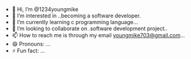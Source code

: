 - 👋 Hi, I’m @1234youngmike
- 👀 I’m interested in ..becoming a software developer.
- 🌱 I’m currently learning c programming  language...
- 💞️ I’m looking to collaborate on .software development project..
- 📫 How to reach me is through my email youngmike703@gmail.com...
- 😄 Pronouns: ...
- ⚡ Fun fact: ...

<!---
1234young/1234young is a ✨ special ✨ repository because its `README.md` (this file) appears on your GitHub profile.
You can click the Preview link to take a look at your changes.
--->

